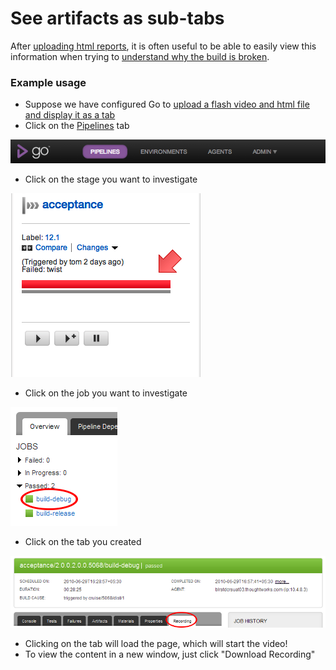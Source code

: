# See artifacts as sub-tabs

After [uploading html reports](../configuration/dev_upload_test_report.md), it is often useful to be able to easily view this information when trying to [understand why the build is broken](dev_understand_why_build_broken.md).

### Example usage

-   Suppose we have configured Go to [upload a flash video and html file and display it as a tab](../configuration/dev_upload_test_report.md)
-   Click on the [Pipelines](../navigations/Pipelines_Dashboard_page.md) tab

![](../resources/images/topnav_pipelines.png)

-   Click on the stage you want to investigate

![](../resources/images/click_on_stage.png)

-   Click on the job you want to investigate

![](../resources/images/2_click_job_with_tab.png)

-   Click on the tab you created

![](../resources/images/3_click_my_subtab.png)

-   Clicking on the tab will load the page, which will start the video!
-   To view the content in a new window, just click "Download Recording"